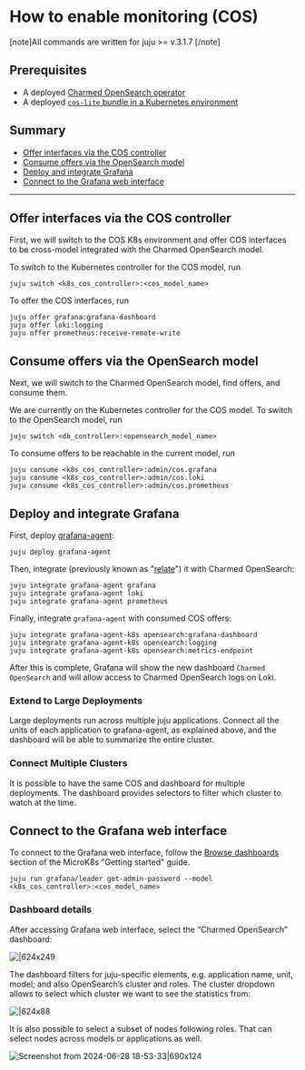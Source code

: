 # How to enable monitoring (COS)

[note]All commands are written for juju >= v.3.1.7 [/note]

## Prerequisites

* A deployed [Charmed OpenSearch operator](/t/9716)
* A deployed [`cos-lite` bundle in a Kubernetes environment](https://charmhub.io/topics/canonical-observability-stack/tutorials/install-microk8s)

## Summary

* [Offer interfaces via the COS controller](#offer-interfaces-via-the-cos-controller)
* [Consume offers via the OpenSearch model](#consume-offers-via-the-opensearch-model)
* [Deploy and integrate Grafana](#deploy-and-integrate-grafana)
* [Connect to the Grafana web interface](#connect-to-the-grafana-web-interface)
---

## Offer interfaces via the COS controller

First, we will switch to the COS K8s environment and offer COS interfaces to be cross-model integrated with the Charmed OpenSearch model.

To switch to the Kubernetes controller for the COS model, run

```shell
juju switch <k8s_cos_controller>:<cos_model_name>
```

To offer the COS interfaces, run

```shell
juju offer grafana:grafana-dashboard
juju offer loki:logging
juju offer prometheus:receive-remote-write
```

## Consume offers via the OpenSearch model

Next, we will switch to the Charmed OpenSearch model, find offers, and consume them.

We are currently on the Kubernetes controller for the COS model. To switch to the OpenSearch model, run

```shell
juju switch <db_controller>:<opensearch_model_name>
```

To consume offers to be reachable in the current model, run

```shell
juju consume <k8s_cos_controller>:admin/cos.grafana
juju consume <k8s_cos_controller>:admin/cos.loki
juju consume <k8s_cos_controller>:admin/cos.prometheus
```

## Deploy and integrate Grafana

First, deploy [grafana-agent](https://charmhub.io/grafana-agent):

```shell
juju deploy grafana-agent
```

Then, integrate (previously known as "[relate](https://juju.is/docs/juju/integration)") it with Charmed OpenSearch:

```shell
juju integrate grafana-agent grafana
juju integrate grafana-agent loki
juju integrate grafana-agent prometheus
```

Finally, integrate `grafana-agent` with consumed COS offers:

```shell
juju integrate grafana-agent-k8s opensearch:grafana-dashboard
juju integrate grafana-agent-k8s opensearch:logging
juju integrate grafana-agent-k8s opensearch:metrics-endpoint
```

After this is complete, Grafana will show the new dashboard `Charmed OpenSearch` and will allow access to Charmed OpenSearch logs on Loki.

### Extend to Large Deployments

Large deployments run across multiple juju applications. Connect all the units of each application to grafana-agent, as explained above, and the dashboard will be able to summarize the entire cluster.

### Connect Multiple Clusters

It is possible to have the same COS and dashboard for multiple deployments. The dashboard provides selectors to filter which cluster to watch at the time.

## Connect to the Grafana web interface

To connect to the Grafana web interface, follow the [Browse dashboards](https://charmhub.io/topics/canonical-observability-stack/tutorials/install-microk8s?_ga=2.201254254.1948444620.1704703837-757109492.1701777558#heading--browse-dashboards) section of the MicroK8s "Getting started" guide.

```shell
juju run grafana/leader get-admin-password --model <k8s_cos_controller>:<cos_model_name>
```

### Dashboard details

After accessing Grafana web interface, select the “Charmed OpenSearch” dashboard:

![|624x249](https://lh7-us.googleusercontent.com/docsz/AD_4nXe4o8wsL34B2pxkwT3xSbWFVOzW8u7mnE1hWcrPhlyVwykM9Orr7VjX3GCuK1amj9gI3DXbXc2ktkABPUqwDY88ctOY4TlCbhOSEhjEflxThWuVrv1dw-hvMT509dh8pmjsVtx9gphzxsflhPV3ejcS1QGl?key=Vg-Dy5s3l8MJTtpFjpDLtQ)

The dashboard filters for juju-specific elements, e.g. application name, unit, model; and also OpenSearch’s cluster and roles. The cluster dropdown allows to select which cluster we want to see the statistics from:

![|624x88](https://lh7-us.googleusercontent.com/docsz/AD_4nXffMwk0RgsG8yKgnxoftbEsu8yUJu22_OMZMF0W_VmWbvO7sNZKlOJhuKBz1Mu-w9HG6gwI4bLEPO8gpPJ5lVSS1JG53n0oqgZ4NF3M6x80I-6VA6uYGf7vHtL7jd2I5CD4GeSb9yoAQECd3xemptgxEK8?key=Vg-Dy5s3l8MJTtpFjpDLtQ)

It is also possible to select a subset of nodes following roles. That can select nodes across models or applications as well.


![Screenshot from 2024-06-28 18-53-33|690x124](upload://6VrppOeXntY5zUga6LzBIo8umbB.png)